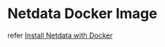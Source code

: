 # Netdata Docker Image

refer [Install Netdata with Docker](https://learn.netdata.cloud/docs/netdata-agent/installation/docker)
